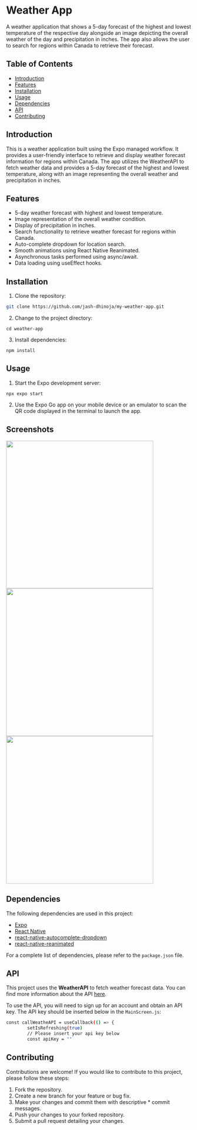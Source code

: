 # Weather App

A weather application that shows a 5-day forecast of the highest and lowest temperature of the respective day alongside an image depicting the overall weather of the day and precipitation in inches. The app also allows the user to search for regions within Canada to retrieve their forecast.

## Table of Contents

- [Introduction](#introduction)
- [Features](#features)
- [Installation](#installation)
- [Usage](#usage)
- [Dependencies](#dependencies)
- [API](#api)
- [Contributing](#contributing)

## Introduction

This is a weather application built using the Expo managed workflow. It provides a user-friendly interface to retrieve and display weather forecast information for regions within Canada. The app utilizes the WeatherAPI to fetch weather data and provides a 5-day forecast of the highest and lowest temperature, along with an image representing the overall weather and precipitation in inches.

## Features

- 5-day weather forecast with highest and lowest temperature.
- Image representation of the overall weather condition.
- Display of precipitation in inches.
- Search functionality to retrieve weather forecast for regions within Canada.
- Auto-complete dropdown for location search.
- Smooth animations using React Native Reanimated.
- Asynchronous tasks performed using async/await.
- Data loading using useEffect hooks.

## Installation

1. Clone the repository:

```bash
git clone https://github.com/jash-dhinoja/my-weather-app.git
```
2. Change to the project directory:
```
cd weather-app
```

3. Install dependencies:
```
npm install
```

## Usage
1. Start the Expo development server:

```
npx expo start
```
2. Use the Expo Go app on your mobile device or an emulator to scan the QR code displayed in the terminal to launch the app.

## Screenshots
<img width="400" src="./screenshots/img1.png" />
<img width="400" src="./screenshots/img2.png" />
<img width="400" src="./screenshots/img3.png" />

## Dependencies
The following dependencies are used in this project:

* [Expo](https://expo.dev/)
* [React Native](https://reactnative.dev/)
* [react-native-autocomplete-dropdown](https://github.com/onmotion/react-native-autocomplete-dropdown)
* [react-native-reanimated](https://github.com/software-mansion/react-native-reanimated)

For a complete list of dependencies, please refer to the `package.json` file.

## API
This project uses the **WeatherAPI** to fetch weather forecast data. You can find more information about the API [here](https://www.weatherapi.com/).

To use the API, you will need to sign up for an account and obtain an API key. The API key should be inserted below in the `MainScreen.js`:

```bash
const callWeatheAPI = useCallback(() => {
        setIsRefreshing(true)
        // Please insert your api key below
        const apiKey = ""
```

## Contributing
Contributions are welcome! If you would like to contribute to this project, please follow these steps:

1. Fork the repository.
2. Create a new branch for your feature or bug fix.
3. Make your changes and commit them with descriptive * commit messages.
4. Push your changes to your forked repository.
5. Submit a pull request detailing your changes.
